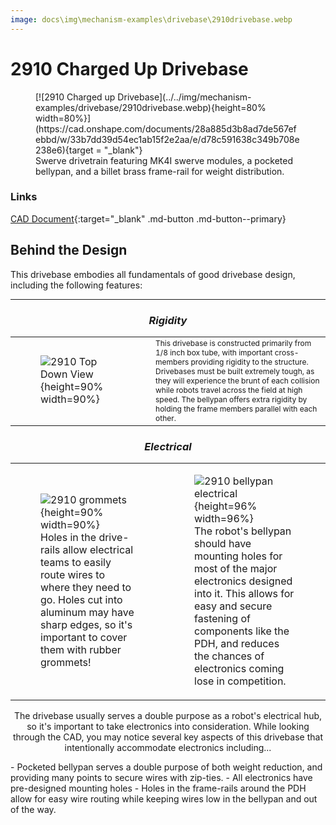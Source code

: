 ```yaml
---
image: docs\img\mechanism-examples\drivebase\2910drivebase.webp
---
```



<style>

td, th , table{
   border: none!important;
}

td{
  text-align: left !important;
  vertical-align: middle !important;
}

table tr:hover{
    background-color: transparent !important;
}

</style>


# 2910 Charged Up Drivebase

<figure markdown="span">
[![2910 Charged up Drivebase](../../img/mechanism-examples/drivebase/2910drivebase.webp){height=80% width=80%}](https://cad.onshape.com/documents/28a885d3b8ad7de567efebbd/w/33b7dd39d54ec1ab15f2e2aa/e/d78c591638c349b708e238e6){target = "_blank"}
<figcaption>Swerve drivetrain featuring MK4I swerve modules, a pocketed bellypan, and a billet brass frame-rail for weight distribution.</figcaption>
</figure>

### Links

[CAD Document](https://cad.onshape.com/documents/28a885d3b8ad7de567efebbd/w/33b7dd39d54ec1ab15f2e2aa/e/d78c591638c349b708e238e6 "CAD Document Link"){:target="_blank" .md-button .md-button--primary}

## Behind the Design
This drivebase embodies all fundamentals of good drivebase design, including the following features:

___



### <p style="text-align: center;">***Rigidity*** </p>

|||
|:-:|:-:|
|<figure>![2910 Top Down View](../../img/mechanism-examples/drivebase/2910drivebase/2910topcropped.webp){height=90% width=90%}</figure>| <span style="font-size:0.75rem;">This drivebase is constructed primarily from 1/8 inch box tube, with important cross-members providing rigidity to the structure. Drivebases must be built extremely tough, as they will experience the brunt of each collision while robots travel across the field at high speed. The bellypan offers extra rigidity by holding the frame members parallel with each other.</span> |

### <p style="text-align: center;">***Electrical*** </p>

|||
|:-:|:-:|
|<figure>![2910 grommets](../../img/mechanism-examples/drivebase/2910drivebase/2910grommets.webp){height=90% width=90%}<figcaption>Holes in the drive-rails allow electrical teams to easily route wires to where they need to go. Holes cut into aluminum may have sharp edges, so it's important to cover them with rubber grommets!</figcaption></figure>|<figure>![2910 bellypan electrical](../../img/mechanism-examples/drivebase/2910drivebase/2910elec.webp){height=96% width=96%}<figcaption>The robot's bellypan should have mounting holes for most of the major electronics designed into it. This allows for easy and secure fastening of components like the PDH, and reduces the chances of electronics coming lose in competition.</figcaption></figure> |

<p style="text-align:center;">The drivebase usually serves a double purpose as a robot's electrical hub, so it's important to take electronics into consideration. While looking through the CAD, you may notice several key aspects of this drivebase that intentionally accommodate electronics including...</p>
- Pocketed bellypan serves a double purpose of both weight reduction, and providing many points to secure wires with zip-ties.
- All electronics have pre-designed mounting holes
- Holes in the frame-rails around the PDH allow for easy wire routing while keeping wires low in the bellypan and out of the way.


<br>